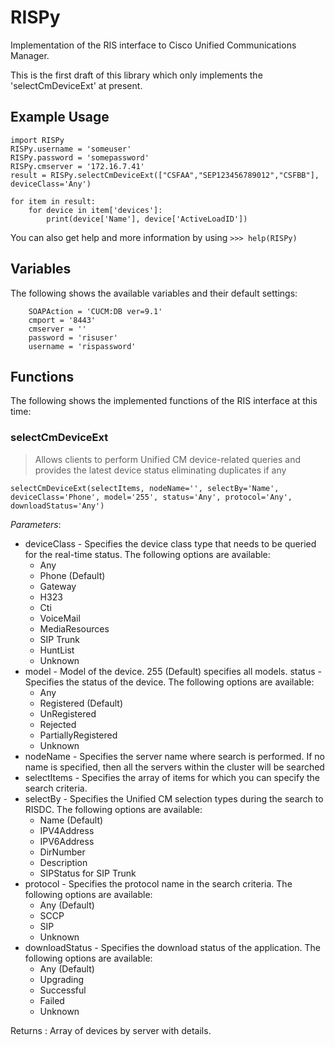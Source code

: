 RISPy
=====

Implementation of the RIS interface to Cisco Unified Communications Manager.

This is the first draft of this library which only implements the 'selectCmDeviceExt' at present.

## Example Usage

```
import RISPy
RISPy.username = 'someuser'
RISPy.password = 'somepassword'
RISPy.cmserver = '172.16.7.41'
result = RISPy.selectCmDeviceExt(["CSFAA","SEP123456789012","CSFBB"], deviceClass='Any')

for item in result:
    for device in item['devices']:
        print(device['Name'], device['ActiveLoadID'])

```

You can also get help and more information by using `>>> help(RISPy)` 

## Variables

The following shows the available variables and their default settings:

```
    SOAPAction = 'CUCM:DB ver=9.1'
    cmport = '8443'
    cmserver = ''
    password = 'risuser'
    username = 'rispassword'

```

## Functions

The following shows the implemented functions of the RIS interface at this time:

### selectCmDeviceExt

>Allows clients to perform Unified CM device-related queries and provides the latest device status eliminating duplicates if any

```
selectCmDeviceExt(selectItems, nodeName='', selectBy='Name', deviceClass='Phone', model='255', status='Any', protocol='Any', downloadStatus='Any')
```


_Parameters_:

* deviceClass - Specifies the device class type that needs to be queried for the real-time status. The following options are available:  
    * Any    
    * Phone (Default)  
    * Gateway  
    * H323  
    * Cti  
    * VoiceMail  
    * MediaResources  
    * SIP Trunk  
    * HuntList  
    * Unknown  
* model - Model of the device. 255 (Default) specifies all models.
    status - Specifies the status of the device. The following options are available:
    * Any 
    * Registered (Default)
    * UnRegistered
    * Rejected
    * PartiallyRegistered
    * Unknown
* nodeName - Specifies the server name where search is performed. If no name is specified, then all the servers within the cluster will be searched 
* selectItems - Specifies the array of items for which you can specify the search criteria.
* selectBy - Specifies the Unified CM selection types during the search to RISDC. The following options are available:
    * Name (Default)
    * IPV4Address
    * IPV6Address
    * DirNumber
    * Description
    * SIPStatus for SIP Trunk
* protocol - Specifies the protocol name in the search criteria. The following options are available:
    * Any (Default)
    * SCCP
    * SIP
    * Unknown
* downloadStatus - Specifies the download status of the application. The following options are available:
    * Any (Default)
    * Upgrading
    * Successful
    * Failed
    * Unknown

Returns   : Array of devices by server with details.
